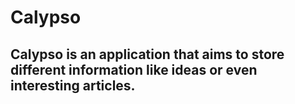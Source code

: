 # Calypso

## Calypso is an application that aims to store different information like ideas or even interesting articles.
